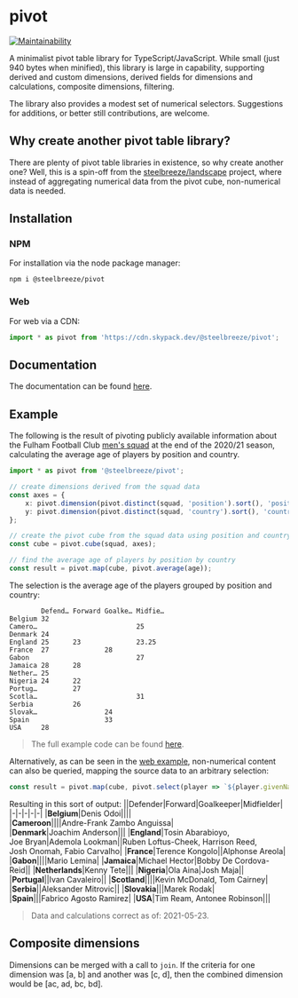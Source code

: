 # pivot
[![Maintainability](https://api.codeclimate.com/v1/badges/c8ed29d6e2fa0bc0d582/maintainability)](https://codeclimate.com/github/steelbreeze/pivot/maintainability)

A minimalist pivot table library for TypeScript/JavaScript. While small (just 940 bytes when minified), this library is large in capability, supporting derived and custom dimensions, derived fields for dimensions and calculations, composite dimensions, filtering.

The library also provides a modest set of numerical selectors. Suggestions for additions, or better still contributions, are welcome.

## Why create another pivot table library?
There are plenty of pivot table libraries in existence, so why create another one? Well, this is a spin-off from the [steelbreeze/landscape](https://github.com/steelbreeze/landscape) project, where instead of aggregating numerical data from the pivot cube, non-numerical data is needed.

## Installation
### NPM
For installation via the node package manager:
```
npm i @steelbreeze/pivot
```
### Web
For web via a CDN:
```javascript
import * as pivot from 'https://cdn.skypack.dev/@steelbreeze/pivot';
```

## Documentation
The documentation can be found [here](http://steelbreeze.net/pivot/api/v2).

## Example
The following is the result of pivoting publicly available information about the Fulham Football Club [men's squad](https://web.archive.org/web/20210516151437/https://www.fulhamfc.com/teams) at the end of the 2020/21 season, calculating the average age of players by position and country.
```typescript
import * as pivot from '@steelbreeze/pivot';

// create dimensions derived from the squad data
const axes = {
	x: pivot.dimension(pivot.distinct(squad, 'position').sort(), 'position'),
	y: pivot.dimension(pivot.distinct(squad, 'country').sort(), 'country')
};

// create the pivot cube from the squad data using position and country for x and y axes
const cube = pivot.cube(squad, axes);

// find the average age of players by position by country
const result = pivot.map(cube, pivot.average(age));
```
The selection is the average age of the players grouped by position and country:
```
        Defend… Forward Goalke… Midfie…
Belgium 32
Camero…                         25
Denmark 24
England 25      23              23.25
France  27              28
Gabon                           27
Jamaica 28      28
Nether… 25
Nigeria 24      22
Portug…         27
Scotla…                         31
Serbia          26
Slovak…                 24
Spain                   33
USA     28
```
> The full example code can be found [here](src/example/index.ts).

Alternatively, as can be seen in the [web example](https://steelbreeze.net/pivot), non-numerical content can also be queried, mapping the source data to an arbitrary selection:
```javascript
const result = pivot.map(cube, pivot.select(player => `${player.givenName}&nbsp;${player.familyName}`));

```
 Resulting in this sort of output:
||Defender|Forward|Goalkeeper|Midfielder|
|-|-|-|-|-|
|**Belgium**|Denis&nbsp;Odoi||||			
|**Cameroon**||||Andre-Frank&nbsp;Zambo&nbsp;Anguissa|
|**Denmark**|Joachim&nbsp;Anderson|||
|**England**|Tosin&nbsp;Abarabioyo, Joe&nbsp;Bryan|Ademola&nbsp;Lookman||Ruben&nbsp;Loftus-Cheek, Harrison&nbsp;Reed, Josh&nbsp;Onomah, Fabio&nbsp;Carvalho|
|**France**|Terence&nbsp;Kongolo||Alphonse&nbsp;Areola|
|**Gabon**||||Mario&nbsp;Lemina|
|**Jamaica**|Michael&nbsp;Hector|Bobby&nbsp;De&nbsp;Cordova-Reid||
|**Netherlands**|Kenny&nbsp;Tete|||
|**Nigeria**|Ola Aina|Josh&nbsp;Maja||
|**Portugal**||Ivan&nbsp;Cavaleiro||
|**Scotland**||||Kevin&nbsp;McDonald, Tom&nbsp;Cairney|
|**Serbia**||Aleksander&nbsp;Mitrovic||
|**Slovakia**|||Marek&nbsp;Rodak|
|**Spain**|||Fabrico&nbsp;Agosto&nbsp;Ramirez|
|**USA**|Tim&nbsp;Ream, Antonee&nbsp;Robinson|||

> Data and calculations correct as of: 2021-05-23.

## Composite dimensions
Dimensions can be merged with a call to ```join```.
If the criteria for one dimension was [a, b] and another was [c, d], then the combined dimension would be [ac, ad, bc, bd].

